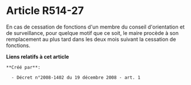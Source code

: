 # Article R514-27

En cas de cessation de fonctions d'un membre du conseil d'orientation et de surveillance, pour quelque motif que ce soit, le
maire procède à son remplacement au plus tard dans les deux mois suivant la cessation de fonctions.

**Liens relatifs à cet article**

	**Créé par**:

	  - Décret n°2008-1402 du 19 décembre 2008 - art. 1
